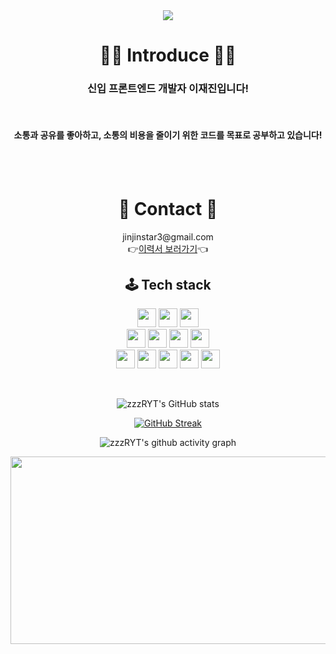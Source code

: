 <div align=center>
<img src="https://capsule-render.vercel.app/api?type=waving&color=0:ed9d0b,100:f94001&height=220&section=header&text=안녕하세요!%20&fontSize=80&desc=zzzRYT's%20GitHub%20입니다!&descAlign=62&fontColor=ffff&animation=scaleIn&fontAlignY=39"/>

<div align=center><h1>👨‍💻 Introduce 👨‍💻</h1></div>
  <h3>신입 프론트엔드 개발자 이재진입니다!</h3>
  <br>
<h4>소통과 공유를 좋아하고, 소통의 비용을 줄이기 위한 코드를 목표로 공부하고 있습니다!</h4>
<br>
<br>
  
  
<div align=center><h1>📧 Contact 📧</h1></div>
jinjinstar3@gmail.com
<br/>
👉<a href="https://shorthaired-channel-ddf.notion.site/25929d6fc06d80d88cbdc56c2f1e3882?source=copy_link">이력서 보러가기</a>👈
<br>

## 🕹️ Tech stack

<p align="center>
  <img class="img" src="https://img.shields.io/badge/node.js-339933?style=flat&logo=node.js&logoColor=white" height="30"/>
  <img class="img" src="https://img.shields.io/badge/React-61DAFB?style=flat&logo=React&logoColor=white" height="30"/>
  <img src="https://img.shields.io/badge/next.js-000000?style=flat&logo=next.js&logoColor=white" height="30"/>
  <img src="https://img.shields.io/badge/TanstackQuery-f59e0b?style=flat&logo=ReactQuery&logoColor=white" height="30"/><br/>
  <img src="https://img.shields.io/badge/TypeScript-3178C6?style=flat&logo=TypeScript&logoColor=white" height="30"/>
  <img src="https://img.shields.io/badge/styled components-DB7093?style=flat&logo=styled-components&logoColor=white" height="30"/>
  <img src="https://img.shields.io/badge/Axios-5A29E4?style=flat&logo=Axios&logoColor=white" height="30"/>
  <img src="https://img.shields.io/badge/CSS3-1572B6?style=flat&logo=CSS3&logoColor=white" height="30"/><br/>
  <img src="https://img.shields.io/badge/HTML5-E34F26?style=flat&logo=CSS&logoColor=white" height="30"/>
  <img src="https://img.shields.io/badge/vercel-000000?style=flat&logo=vercel&logoColor=white" height="30"/>
  <img src="https://img.shields.io/badge/git-F05032?style=flat&logo=git&logoColor=white" height="30"/>
  <img src="https://img.shields.io/badge/github-181717?style=flat&logo=github&logoColor=white" height="30"/>
  <img src="https://img.shields.io/badge/storybook-FF4785?style=flat&logo=storybook&logoColor=white" height="30"/>
</p>

<br />

![zzzRYT's GitHub stats](https://github-readme-stats.vercel.app/api?username=zzzRYT&theme=tokyonight&show_icons=true)

[![GitHub Streak](https://streak-stats.demolab.com/?user=zzzRYT&theme=dark)](https://git.io/streak-stats)

![zzzRYT's github activity graph](https://github-readme-activity-graph.vercel.app/graph?username=zzzRYT&theme=tokyo-night)

<a href="https://github.com/devxb/gitanimals">
<img
  src="https://render.gitanimals.org/farms/zzzRYT"
  width="600"
  height="300"
/>
</a>

</div>


<!--
**zzzRYT/zzzRYT** is a ✨ _special_ ✨ repository because its `README.md` (this file) appears on your GitHub profile.

Here are some ideas to get you started:

- 🔭 I’m currently working on ...
- 🌱 I’m currently learning ...
- 👯 I’m looking to collaborate on ...
- 🤔 I’m looking for help with ...
- 💬 Ask me about ...
- 📫 How to reach me: ...
- 😄 Pronouns: ...
- ⚡ Fun fact: ...
-->
